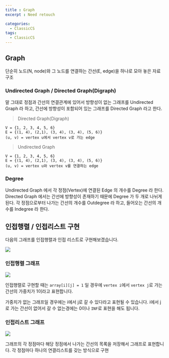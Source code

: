 ```yaml
---
title : Graph
excerpt : Need retouch

categories:
  - ClassicCS
tags:
  - ClassicCS
---
```


## Graph

단순히 노드(N, node)와 그 노드를 연결하는 간선(E, edge)을 하나로 모아 놓은 자료 구조

### Undirected Graph / Directed Graph(Digraph)

말 그대로 정점과 간선의 연결관계에 있어서 방향성이 없는 그래프를 Undirected Graph 라 하고, 간선에 방향성이 포함되어 있는 그래프를 Directed Graph 라고 한다.

> Directed Graph(Digraph)

```
V = {1, 2, 3, 4, 5, 6}
E = {(1, 4), (2,1), (3, 4), (3, 4), (5, 6)}
(u, v) = vertex u에서 vertex v로 가는 edge
```

> Undirected Graph

```
V = {1, 2, 3, 4, 5, 6}
E = {(1, 4), (2,1), (3, 4), (3, 4), (5, 6)}
(u, v) = vertex u와 vertex v를 연결하는 edge
```

### Degree

Undirected Graph 에서 각 정점(Vertex)에 연결된 Edge 의 개수를 Degree 라 한다. Directed Graph 에서는 간선에 방향성이 존재하기 때문에 Degree 가 두 개로 나뉘게 된다. 각 정점으로부터 나가는 간선의 개수를 Outdegree 라 하고, 들어오는 간선의 개수를 Indegree 라 한다.

## 인접행렬 / 인접리스트 구현

다음의 그래프를 인접행렬과 인접 리스트로 구현해보겠습니다.

![](https://user-images.githubusercontent.com/44635266/66832594-329fa680-ef95-11e9-920f-6d84419c4a51.png)

### 인접행렬 그래프

![](https://user-images.githubusercontent.com/44635266/66832595-329fa680-ef95-11e9-9992-ae9d4d822c59.png)

인접행렬로 구현할 때는 `array[i][j] = 1` 일 경우에 `vertex i`에서 `vertex j`로 가는 간선의 가중치가 1이라고 표현합니다.

가중치가 없는 그래프일 경우에는 i에서 j로 갈 수 있다라고 표현될 수 있습니다. i에서 j로 가는 간선이 없어서 갈 수  없는경에는 0이나 `INF`로 표현을 해도 됩니다.

### 인접리스트 그래프

![](https://user-images.githubusercontent.com/44635266/66832596-329fa680-ef95-11e9-89c4-9fd10363cf8a.png)

그래프의 각 정점마다 해당 정점에서 나가는 간선의 목록을 저장해서 그래프로 표현합니다. 각 정점마다 하나의 연결리스트를 갖는 방식으로 구현

